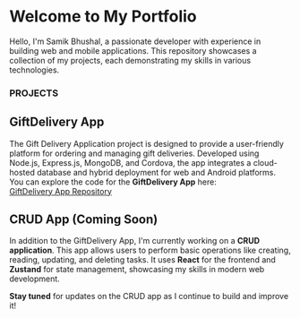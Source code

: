 # Welcome to My Portfolio

Hello, I'm Samik Bhushal, a passionate developer with experience in building web and mobile applications. This repository showcases a collection of my projects, each demonstrating my skills in various technologies.
### PROJECTS
## GiftDelivery App
The Gift Delivery Application project is designed to provide a user-friendly platform for ordering and managing gift deliveries. Developed using Node.js, Express.js, MongoDB, and Cordova, the app integrates a cloud-hosted database and hybrid deployment for web and Android platforms.
You can explore the code for the **GiftDelivery App** here:  
[GiftDelivery App Repository](https://github.com/samik723/giftdeliveryApp)

## CRUD App (Coming Soon)

In addition to the GiftDelivery App, I'm currently working on a **CRUD application**. This app allows users to perform basic operations like creating, reading, updating, and deleting tasks. It uses **React** for the frontend and **Zustand** for state management, showcasing my skills in modern web development.

**Stay tuned** for updates on the CRUD app as I continue to build and improve it!
